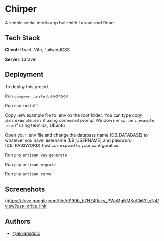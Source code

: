 
# Chirper

A simple social media app built with Laravel and React.


## Tech Stack

**Client:** React, Vite, TailwindCSS

**Server:** Laravel


## Deployment

To deploy this project

Run ```` composer install ```` and then

Run ```` npm install ```` 

Copy .env.example file to .env on the root folder. 
You can type copy .env.example .env if using command prompt Windows or ```` cp .env.example .env ```` if using terminal, Ubuntu

Open your .env file and change the database name (DB_DATABASE) to whatever you have, username (DB_USERNAME) and password (DB_PASSWORD) field correspond to your configuration.

Run ````php artisan key:generate````

Run ````php artisan migrate````

Run ````php artisan serve````





## Screenshots

(https://drive.google.com/file/d/190b_b7HZ4Raks_PWpMgNMKuVIr63LsN4/view?usp=drive_link)


## Authors

- [@akbarsiddic](https://www.github.com/akbarsiddic)
